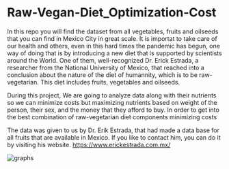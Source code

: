 # Raw-Vegan-Diet_Optimization-Cost

In this repo you will find the dataset from all vegetables, fruits and oilseeds that you can find in Mexico City in great scale. It is importat to take care of our
health and others, even in this hard times the pandemic has begun, one way of doing that is by introducing a new diet that is supported by scientists around the 
World. One of them, well-recognized Dr. Erick Estrada, a researcher from the National University of Mexico, that reached into a conclusion about the nature of the
diet of humannity, which is to be raw-vegetarian. This diet includes fruits, vegetables and oilseeds.

During this project, We are going to analyze data along with their nutrients so we can minimize costs but maximizing nutrients based on weight of the person, their sex, and
the money that they afford to buy. In order to get into the best combination of raw-vegetarian diet components minimizing costs

The data was given to us by Dr. Erik Estrada, that had made a data base for all fruits that are available in Mexico. If you like to contact him, you can do it by visiting his website. https://www.erickestrada.com.mx/

![graphs](https://user-images.githubusercontent.com/63176184/110277530-0aa25000-7f9b-11eb-8a07-11f59f86d265.jpg)
